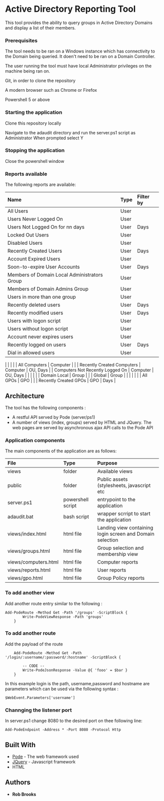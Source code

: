 # Active Directory Reporting Tool

This tool provides the ability to query groups in Active Directory Domains and display a list of their members.


### Prerequisites

The tool needs to be ran on a Windows instance which has connectivity to the Domain being queried. It doen't need to be ran on a Domain Controller. 

The user running the tool must have local Administrator privileges on the machine being ran on.

Git, in order to clone the repository

A modern browser such as Chrome or Firefox

Powershell 5 or above



### Starting the application

Clone this repository locally

Navigate to the adaudit directory and run the server.ps1 script as Administrator
When prompted select Y

### Stopping the application

Close the powershell window

### Reports available

The following reports are available: 

| Name          | Type              | Filter by |
| :------------- |:-----------------|:---------
| All Users	         | User            |  |
| Users Never Logged On		         | User            |  |
| Users Not Logged On for nn days		         | User            |Days  |
| Locked Out Users		         | User            |  |
| Disabled Users		         | User            |  |
| Recently Created Users	         | User            | Days |	
| Account Expired Users		         | User            |  |
| Soon-to-expire User Accounts		         | User            |Days  |
| Members of Domain Local Administrators Group		         | User            |  |
| Members of Domain Admins Group	         | User            |  |	
| Users in more than one group		         | User            |  |
| Recently deleted users		         | User            | Days |
| Recently modified users		         | User            | Days |
| Users with logon script		         | User            |  |
| Users without logon script	         | User            |  |	
| Account never expires users	         | User            |  |	
| Recently logged on users		         | User            | Days |
| Dial in allowed users		         | User            |  |

|         |            |  |	
| All Computers	         | Computer            |  |
| Recently Created Computers	         | Computer            | OU, Days |
| Computers Not Recently Logged On	         | Computer            | OU, Days |
|         |            |  |
| Domain Local	         | Group            |  |
| Global	         | Group            |  |
|         |            |  |
| All GPOs		         | GPO            |  |
| Recently Created GPOs	         | GPO            | Days |


## Architecture

The tool has the following components :

* A restful API served by Pode (server/ps1)
* A number of views (index, groups) served by HTML and JQuery. The web pages are served by asynchronous ajax API calls to the Pode API

### Application components

The main components of the application are as follows: 

| File          | Type              | Purpose |
| :------------- |:-----------------|:---------
| views         | folder            | Available views |
| public        | folder            | Public assets (stylesheets, javascript etc |
| server.ps1    | powershell script | entrypoint to the application |
| adaudit.bat   | bash script       | wrapper scrript to start the application |
| views/index.html         | html file            | Landing view containing login screen and Domain selection |
| views/groups.html         | html file           | Group selection and membership view |
| views/computers.html         | html file           | Computer reports |
| views/reports.html         | html file           | User reports |
| views/gpo.html         | html file           | Group Policy reports |


### To add another view

Add another route entry similar to the following : 

```
Add-PodeRoute -Method Get -Path '/groups' -ScriptBlock {
        Write-PodeViewResponse -Path 'groups'
    }
```

### To add another route

Add the payload of the route 
```
	Add-PodeRoute -Method Get -Path '/login/:username/:password/:hostname' -ScriptBlock {
	
        -- CODE --
		Write-PodeJsonResponse -Value @{ 'fooo' = $bar }
    }
```  
In this example login is the path, username,password and hostname are parameters which can be used via the following syntax : 

```
$WebEvent.Parameters['username']
``` 

### Channging the listener port

In server.ps1 change 8080 to the desired port on thee following line:

```
Add-PodeEndpoint -Address * -Port 8080 -Protocol Http
```


## Built With

* [Pode](https://badgerati.github.io/Pode/) - The web framework used
* [JQuery](https://jquery.com/) - Javascript framework
* HTML


## Authors

* **Rob Brooks**
